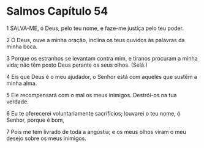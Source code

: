 # Salmos Capítulo 54

1	SALVA-ME, ó Deus, pelo teu nome, e faze-me justiça pelo teu poder.

2	Ó Deus, ouve a minha oração, inclina os teus ouvidos às palavras da minha boca.

3	Porque os estranhos se levantam contra mim, e tiranos procuram a minha vida; não têm posto Deus perante os seus olhos. (Selá.)

4	Eis que Deus é o meu ajudador, o Senhor está com aqueles que sustêm a minha alma.

5	Ele recompensará com o mal os meus inimigos. Destrói-os na tua verdade.

6	Eu te oferecerei voluntariamente sacrifícios; louvarei o teu nome, ó Senhor, porque é bom,

7	Pois me tem livrado de toda a angústia; e os meus olhos viram o meu desejo sobre os meus inimigos.

